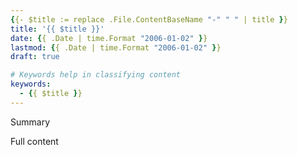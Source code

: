 ```yaml
---
{{- $title := replace .File.ContentBaseName "-" " " | title }}
title: '{{ $title }}'
date: {{ .Date | time.Format "2006-01-02" }}
lastmod: {{ .Date | time.Format "2006-01-02" }}
draft: true

# Keywords help in classifying content
keywords:
  - {{ $title }}
---
```


Summary

<!--more-->

Full content
